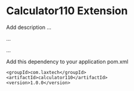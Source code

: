 # Calculator110 Extension

Add description ...


...


...


Add this dependency to your application pom.xml

```
<groupId>com.laxtech</groupId>
<artifactId>calculator110</artifactId>
<version>1.0.0</version>
```
